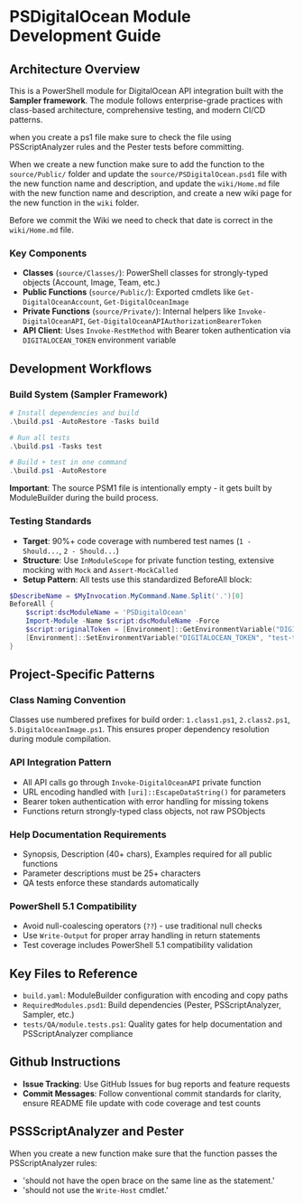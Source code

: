 # PSDigitalOcean Module Development Guide

## Architecture Overview

This is a PowerShell module for DigitalOcean API integration built with the **Sampler framework**. The module follows enterprise-grade practices with class-based architecture, comprehensive testing, and modern CI/CD patterns.

when you create a ps1 file make sure to check the file using PSScriptAnalyzer rules and the Pester tests before committing.

When we create a new function make sure to add the function to the `source/Public/` folder and update the `source/PSDigitalOcean.psd1` file with the new function name and description, and update the `wiki/Home.md` file with the new function name and description, and create a new wiki page for the new function in the `wiki` folder.

Before we commit the Wiki we need to check that date is correct in the `wiki/Home.md` file.

### Key Components

- **Classes** (`source/Classes/`): PowerShell classes for strongly-typed objects (Account, Image, Team, etc.)
- **Public Functions** (`source/Public/`): Exported cmdlets like `Get-DigitalOceanAccount`, `Get-DigitalOceanImage`
- **Private Functions** (`source/Private/`): Internal helpers like `Invoke-DigitalOceanAPI`, `Get-DigitalOceanAPIAuthorizationBearerToken`
- **API Client**: Uses `Invoke-RestMethod` with Bearer token authentication via `DIGITALOCEAN_TOKEN` environment variable

## Development Workflows

### Build System (Sampler Framework)

```powershell
# Install dependencies and build
.\build.ps1 -AutoRestore -Tasks build

# Run all tests
.\build.ps1 -Tasks test

# Build + test in one command
.\build.ps1 -AutoRestore
```

**Important**: The source PSM1 file is intentionally empty - it gets built by ModuleBuilder during the build process.

### Testing Standards

- **Target**: 90%+ code coverage with numbered test names (`1 - Should...`, `2 - Should...`)
- **Structure**: Use `InModuleScope` for private function testing, extensive mocking with `Mock` and `Assert-MockCalled`
- **Setup Pattern**: All tests use this standardized BeforeAll block:

```powershell
$DescribeName = $MyInvocation.MyCommand.Name.Split('.')[0]
BeforeAll {
    $script:dscModuleName = 'PSDigitalOcean'
    Import-Module -Name $script:dscModuleName -Force
    $script:originalToken = [Environment]::GetEnvironmentVariable("DIGITALOCEAN_TOKEN", [System.EnvironmentVariableTarget]::User)
    [Environment]::SetEnvironmentVariable("DIGITALOCEAN_TOKEN", "test-token", [System.EnvironmentVariableTarget]::User)
}
```

## Project-Specific Patterns

### Class Naming Convention

Classes use numbered prefixes for build order: `1.class1.ps1`, `2.class2.ps1`, `5.DigitalOceanImage.ps1`.
This ensures proper dependency resolution during module compilation.

### API Integration Pattern

- All API calls go through `Invoke-DigitalOceanAPI` private function
- URL encoding handled with `[uri]::EscapeDataString()` for parameters
- Bearer token authentication with error handling for missing tokens
- Functions return strongly-typed class objects, not raw PSObjects

### Help Documentation Requirements

- Synopsis, Description (40+ chars), Examples required for all public functions
- Parameter descriptions must be 25+ characters
- QA tests enforce these standards automatically

### PowerShell 5.1 Compatibility

- Avoid null-coalescing operators (`??`) - use traditional null checks
- Use `Write-Output` for proper array handling in return statements
- Test coverage includes PowerShell 5.1 compatibility validation

## Key Files to Reference

- `build.yaml`: ModuleBuilder configuration with encoding and copy paths
- `RequiredModules.psd1`: Build dependencies (Pester, PSScriptAnalyzer, Sampler, etc.)
- `tests/QA/module.tests.ps1`: Quality gates for help documentation and PSScriptAnalyzer compliance

## Github Instructions

- **Issue Tracking**: Use GitHub Issues for bug reports and feature requests
- **Commit Messages**: Follow conventional commit standards for clarity, ensure README file update with code coverage and test counts

## PSSScriptAnalyzer and Pester

When you create a new function make sure that the function passes the PSScriptAnalyzer rules:

- 'should not have the open brace on the same line as the statement.'
- 'should not use the `Write-Host` cmdlet.'
